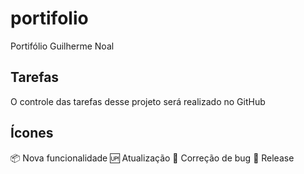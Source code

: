 # portifolio

Portifólio Guilherme Noal

## Tarefas

O controle das tarefas desse projeto será realizado no GitHub

## Ícones

:package: Nova funcionalidade
:up: Atualização
:bug: Correção de bug
:checkered_flag: Release
